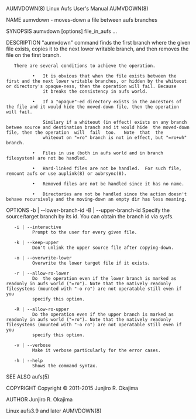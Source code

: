 AUMVDOWN(8)                                                                                Linux Aufs User's Manual                                                                               AUMVDOWN(8)

NAME
       aumvdown - moves-down a file between aufs branches

SYNOPSIS
       aumvdown [options] file_in_aufs ...

DESCRIPTION
       "aumvdown" command finds the first branch where the given file exists, copies it to the next lower writable branch, and then removes the file on the first branch.

       There are several conditions to achieve the operation.

              •   It is obvious that when the file exists between the first and the next lower writable branches, or hidden by the whiteout or directory's opaque-ness, then the operation will fail. Because
                  it breaks the consistency in aufs world.

              •   If a "opaque"-ed directory exists in the ancestors of the file and it would hide the moved-down file, then the operation will fail.

                  Similary if a whiteout (in effect) exists on any branch betwee source and destination branch and it would hide  the moved-down file, then the operation  will  fail  too.   Note  that  the
                  whiteout on "=ro" branch is not in effect, but "=ro+wh" branch.

              •   Files in use (both in aufs world and in branch filesystem) are not be handled.

              •   Hard-linked files are not be handled.  For such file, remount aufs or use auplink(8) or aubrsync(8).

              •   Removed files are not be handled since it has no name.

              •   Directories are not be handled since the action doesn't behave recursively and the moving-down an empty dir has less meaning.

OPTIONS
       -b | --lower-branch-id
              -B | --upper-branch-id Specify the source/target branch by its id.  You can obtain the branch id via sysfs.

       -i | --interactive
              Prompt to the user for every given file.

       -k | --keep-upper
              Don't unlink the upper source file after copying-down.

       -o | --overwrite-lower
              Overwrite the lower target file if it exists.

       -r | --allow-ro-lower
              Do  the operation even if the lower branch is marked as readonly in aufs world ("=ro"). Note that the natively readonly filesystems (mounted with "-o ro") are not operatable still even if you
              specify this option.

       -R | --allow-ro-upper
              Do the operation even if the upper branch is marked as readonly in aufs world ("=ro"). Note that the natively readonly filesystems (mounted with "-o ro") are not operatable still even if  you
              specify this option.

       -v | --verbose
              Make it verbose particularly for the error cases.

       -h | --help
              Shows the command syntax.

SEE ALSO
       aufs(5)

COPYRIGHT
       Copyright © 2011-2015 Junjiro R. Okajima

AUTHOR
       Junjiro R. Okajima

Linux                                                                                         aufs3.9 and later                                                                                   AUMVDOWN(8)
